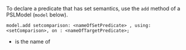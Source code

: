 To declare a predicate that has set semantics, use the `add` method of a PSLModel (`model` below).

`model.add setcomparison: <nameOfSetPredicate> , using: <setComparison>, on : <nameOfTargetPredicate>;`

* <nameOfSetPredicate> is the name of 

